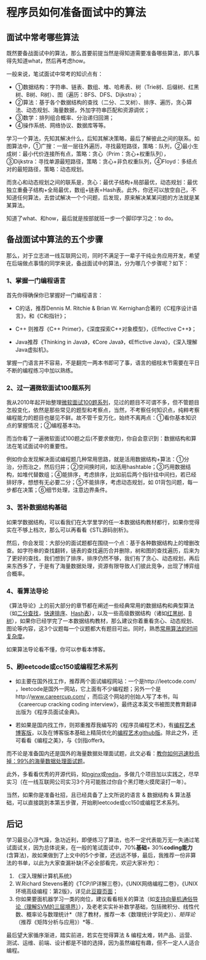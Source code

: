 # 程序员如何准备面试中的算法 #

## 面试中常考哪些算法

既然要备战面试中的算法，那么首要前提当然是得知道需要准备哪些算法，即凡事得先知道what，然后再考虑how。

一般来说，笔试面试中常考的知识点有：

- ①数据结构：字符串、链表、数组、堆、哈希表、树（Trie树、后缀树、红黑树、B树、R树）、图（遍历：BFS、DFS、Dijkstra）；
- ②算法：基于各个数据结构的查找（二分、二叉树）、排序、遍历，贪心算法、动态规划、海量数据，外加字符串匹配和资源调优；
- ③数学：排列组合概率、分治递归回溯；
- ④操作系统、网络协议、数据库等等。

学习一个算法，先知其解决什么，后知其解决策略，最后了解彼此之间的联系。如图算法中，①广搜：一层一层往外遍历，寻找最短路径，策略：队列，②最小生成树：最小代价连接所有点，策略：贪心（Prim：贪心+权重队列），③Dijkstra：寻找单源最短路径，策略：贪心+非负权重队列，④Floyd：多结点对的最短路径，策略：动态规划。

而贪心和动态规划之间的联系是，贪心：最优子结构+局部最优，动态规划：最优独立重叠子结构+全局最优，数组+链表=Hash表。此外，你还可以放空自己，不知道任何算法，去尝试解决一个个问题，后发现，原来解决某某问题的方法就是某某算法。

知道了what、和how，最后就是按部就班一步一个脚印学习之：to do。

## 备战面试中算法的五个步骤 ##
那么，对于立志进一线互联网公司，同时不满足于一辈子干纯业务应用开发，希望在后端做点事情的同学来说，备战面试中的算法，分为哪几个步骤呢？如下：

### 1、掌握一门编程语言 ###
首先你得确保你已掌握好一门编程语言：  


- C的话，推荐Dennis M. Ritchie & Brian W. Kernighan合著的《C程序设计语言》，和《C和指针》；  

- C++ 则推荐《C++ Primer》，《深度探索C++对象模型》，《Effective C++》；

- Java推荐《Thinking in Java》，《Core Java》，《Effictive Java》，《深入理解Java虚拟机》。  

掌握一门语言并不容易，不是翻完一两本书即可了事，语言的细枝末节需要在平日不断的编程练习中加以熟练。

### 2、过一遍微软面试100题系列 ###
我从2010年起开始整理[微软面试100题系列](http://blog.csdn.net/column/details/ms100.html)，见过的题目不可谓不多，但不管题目怎般变化，依然是那些常见的题型和考察点，当然，不考察任何知识点，纯粹考察编程能力的题目也屡见不鲜。故不管千变万化，始终不离两点：①看你基本知识点的掌握情况；②编程基本功。

而当你看了一遍微软面试100题之后(不要求做完)，你自会意识到：数据结构和算法在笔试面试中的重要性。

例如你会发现解决面试编程题几种常用思路，就是活用数据结构+算法：①分治，分而治之，然后归并；②空间换时间，如活用hashtable；③巧用数据结构，如堆代替数组；④能排序，考虑排序，比如前后两个指针往中间扫，若已经排好序，想想有无必要二分；⑤不能排序，考虑动态规划，如 01背包问题，每一步都在决策；⑥细节处理，注意边界条件。

### 3、苦补数据结构基础 ###

如果学数据结构，可以看我们在大学里学的任一本数据结构教材都行，如果你觉得实在不够上档次，那么可以再看看《STL源码剖析》。

然后，你会发现：大部分的面试题都在围绕一个点：基于各种数据结构上的增删改查。如字符串的查找翻转，链表的查找遍历合并删除，树和图的查找遍历，后来为了更好的查找，我们想到了排序，排序仍然不够，我们有了贪心、动态规划，再后来东西多了，于是有了海量数据处理，资源有限导致人们彼此竞争，出现了博弈组合概率。

### 4、看算法导论 ###

《算法导论》上的前大部分的章节都在阐述一些经典常用的数据结构和典型算法（如[二分查找](https://github.com/Xuanwo/The-Art-Of-Programming-By-July/blob/master/ebook/zh/25.0.md)，[快速排序](http://blog.csdn.net/v_july_v/article/details/6116297)、[Hash表](http://blog.csdn.net/v_JULY_v/article/details/6256463)），以及一些高级数据结构（诸如[红黑树](https://github.com/Xuanwo/The-Art-Of-Programming-By-July/blob/master/ebook/zh/07.1.md)、[B树](http://blog.csdn.net/v_JULY_v/article/details/6530142)），如果你已经学完了一本数据结构教材，那么建议你着重看贪心、动态规划、图论等内容，这3个议题每一个议题都大有题目可出。同时，熟悉[常用算法的时间复杂度](http://bigocheatsheet.com/)。

如果算法导论看不懂，你可以参看本博客。

### 5、刷leetcode或cc150或编程艺术系列 ###

- 如主要在国外找工作，推荐两个面试编程网站：一个是http://leetcode.com/ ，leetcode是国外一网站，它上面有不少编程题；另外一个是http://www.careercup.com/ ，而后这个网站的创始人写了本书，叫《careercup cracking coding interview》，最终这本英文书被图灵教育翻译出版为《程序员面试金典》。

- 若如果是国内找工作，则郑重推荐我编写的《程序员编程艺术》，有[编程艺术博客版](http://blog.csdn.net/v_JULY_v/article/details/6460494)，以及在博客版本基础上精简优化的[编程艺术github版](https://github.com/julycoding/The-Art-Of-Programming-By-July/blob/master/ebook/zh/Readme.md)。除此之外，还可看看《编程之美》，与《剑指offer》。

而不论是准备国内还是国外的海量数据处理面试题，此文必看：[教你如何迅速秒杀掉：99%的海量数据处理面试题](http://blog.csdn.net/v_july_v/article/details/7382693)。

此外，多看看优秀的开源代码，如[nginx](https://github.com/nginx/nginx)或[redis](http://redis.io/)，多做几个项目加以实践之，尽早实习（在一线互联网公司实习3个月可能胜过你自个黑灯瞎火摸爬滚打一年）。

当然，如果你是准备社招，且已经具备了上文所说的语言 & 数据结构 & 算法基础，可以直接跳到本第五步骤，开始刷leetcode或cc150或编程艺术系列。

## 后记 ##

学习最忌心浮气躁，急功近利，即便练习了算法，也不一定代表能万无一失通过笔试面试关，因为总体说来，在一般的笔试面试中，70%**基础**+ 30%**coding能力**(含算法)，故如果做到了上文中的5个步骤，还远远不够，最后，我推荐一份非算法的书单，以此为大家查漏补缺(不必全部看完，欢迎大家补充)：

1. 《深入理解计算机系统》
2. W.Richard Stevens著的《TCP/IP详解三卷》，《UNIX网络编程二卷》，《UNIX环境高级编程：第2版》，详见此[豆瓣页面](http://book.douban.com/search/W.Richard%20Stevens)；
3. 你如果要面机器学习一类的岗位，建议看看相关的算法（如[支持向量机通俗导论（理解SVM的三层境界）](http://blog.csdn.net/v_july_v/article/details/7624837)），及老老实实补补数学基础，包括微积分、线性代数、概率论与数理统计*（除了教材，推荐一本《数理统计学简史》）*、矩阵论*（推荐《矩阵分析与应用》）*等..

最后望大家循序渐进，踏实前进，若实在觉得算法 & 编程太难，转产品、运营、测试、运维、前端、设计都是不错的选择，因为虽然编程有趣，但不一定人人适合编程。
